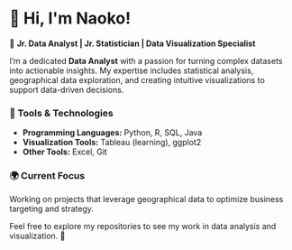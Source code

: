 # 👋 Hi, I'm Naoko!  

🎯 **Jr. Data Analyst | Jr. Statistician | Data Visualization Specialist**  

I’m a dedicated **Data Analyst** with a passion for turning complex datasets into actionable insights. My expertise includes statistical analysis, geographical data exploration, and creating intuitive visualizations to support data-driven decisions.  

### 🔧 Tools & Technologies  
- **Programming Languages:** Python, R, SQL, Java  
- **Visualization Tools:** Tableau (learning), ggplot2  
- **Other Tools:** Excel, Git  

### 🌍 Current Focus  
Working on projects that leverage geographical data to optimize business targeting and strategy.  

Feel free to explore my repositories to see my work in data analysis and visualization. 🚀  
